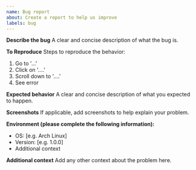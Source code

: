 ```yaml
---
name: Bug report
about: Create a report to help us improve
labels: bug
---
```


**Describe the bug**
A clear and concise description of what the bug is.

**To Reproduce**
Steps to reproduce the behavior:
1. Go to '...'
2. Click on '....'
3. Scroll down to '....'
4. See error

**Expected behavior**
A clear and concise description of what you expected to happen.

**Screenshots**
If applicable, add screenshots to help explain your problem.

**Environment (please complete the following information):**
- OS: [e.g. Arch Linux]
- Version: [e.g. 1.0.0]
- Additional context

**Additional context**
Add any other context about the problem here. 